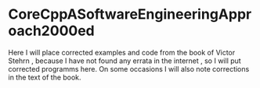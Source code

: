 # CoreCppASoftwareEngineeringApproach2000ed
Here I will place corrected examples and code from the book of Victor Stehrn , because I have not found any errata
in the internet , so I will put corrected programms here.
On some occasions I will also note corrections in the text of the book. 
